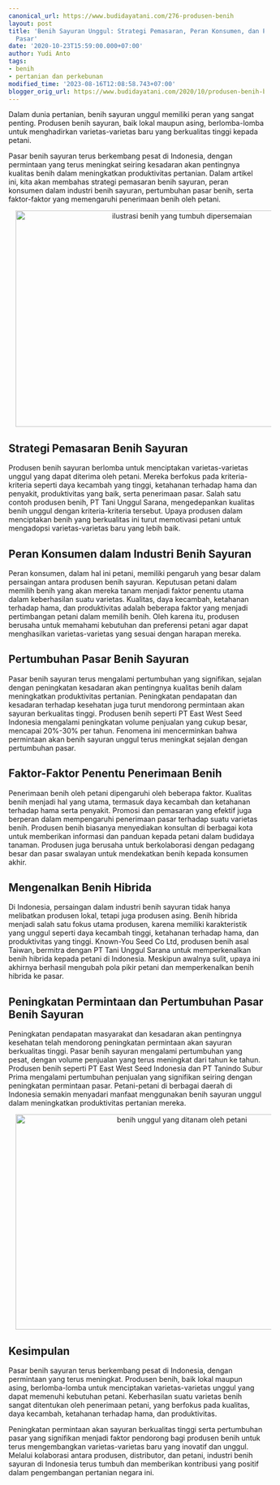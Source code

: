 ```yaml
---
canonical_url: https://www.budidayatani.com/276-produsen-benih
layout: post
title: 'Benih Sayuran Unggul: Strategi Pemasaran, Peran Konsumen, dan Pertumbuhan
  Pasar'
date: '2020-10-23T15:59:00.000+07:00'
author: Yudi Anto
tags:
- benih
- pertanian dan perkebunan
modified_time: '2023-08-16T12:08:58.743+07:00'
blogger_orig_url: https://www.budidayatani.com/2020/10/produsen-benih-berseteru-petani-makin.html
---
```


<p>Dalam dunia pertanian, benih sayuran unggul memiliki peran yang sangat penting. Produsen benih sayuran, baik lokal maupun asing, berlomba-lomba untuk menghadirkan varietas-varietas baru yang berkualitas tinggi kepada petani.</p><p>Pasar benih sayuran terus berkembang pesat di Indonesia, dengan permintaan yang terus meningkat seiring kesadaran akan pentingnya kualitas benih dalam meningkatkan produktivitas pertanian. Dalam artikel ini, kita akan membahas strategi pemasaran benih sayuran, peran konsumen dalam industri benih sayuran, pertumbuhan pasar benih, serta faktor-faktor yang memengaruhi penerimaan benih oleh petani.</p><div class="separator" style="clear: both; text-align: center;"><a href="https://blogger.googleusercontent.com/img/b/R29vZ2xl/AVvXsEjAj887N4oTEsWDBznmiuPmoyqbNcE8--J9rirwjizdFdYkyWgb7rExJwAZDZ_hQ9jydaAZHoiBhEOZk99kfgaO-anay085jjR8UGe_6jWRV_LTEJgMB_0Zhvxl9fITXLGatwQU0PzpuwwHFKyCDnaGYe1Ppb2vOnTBugNgCS3QG9ZjY86dCLYva5l8y6G9/s700/seed.jpg" imageanchor="1" style="margin-left: 1em; margin-right: 1em;"><img alt="ilustrasi benih yang tumbuh dipersemaian" border="0" data-original-height="467" data-original-width="700" height="426" src="https://blogger.googleusercontent.com/img/b/R29vZ2xl/AVvXsEjAj887N4oTEsWDBznmiuPmoyqbNcE8--J9rirwjizdFdYkyWgb7rExJwAZDZ_hQ9jydaAZHoiBhEOZk99kfgaO-anay085jjR8UGe_6jWRV_LTEJgMB_0Zhvxl9fITXLGatwQU0PzpuwwHFKyCDnaGYe1Ppb2vOnTBugNgCS3QG9ZjY86dCLYva5l8y6G9/w640-h426/seed.jpg" width="640" /></a></div><h2>Strategi Pemasaran Benih Sayuran</h2><p>Produsen benih sayuran berlomba untuk menciptakan varietas-varietas unggul yang dapat diterima oleh petani. Mereka berfokus pada kriteria-kriteria seperti daya kecambah yang tinggi, ketahanan terhadap hama dan penyakit, produktivitas yang baik, serta penerimaan pasar. Salah satu contoh produsen benih, PT Tani Unggul Sarana, mengedepankan kualitas benih unggul dengan kriteria-kriteria tersebut. Upaya produsen dalam menciptakan benih yang berkualitas ini turut memotivasi petani untuk mengadopsi varietas-varietas baru yang lebih baik.</p><h2>Peran Konsumen dalam Industri Benih Sayuran</h2><p>Peran konsumen, dalam hal ini petani, memiliki pengaruh yang besar dalam persaingan antara produsen benih sayuran. Keputusan petani dalam memilih benih yang akan mereka tanam menjadi faktor penentu utama dalam keberhasilan suatu varietas. Kualitas, daya kecambah, ketahanan terhadap hama, dan produktivitas adalah beberapa faktor yang menjadi pertimbangan petani dalam memilih benih. Oleh karena itu, produsen berusaha untuk memahami kebutuhan dan preferensi petani agar dapat menghasilkan varietas-varietas yang sesuai dengan harapan mereka.</p><h2>Pertumbuhan Pasar Benih Sayuran</h2><p>Pasar benih sayuran terus mengalami pertumbuhan yang signifikan, sejalan dengan peningkatan kesadaran akan pentingnya kualitas benih dalam meningkatkan produktivitas pertanian. Peningkatan pendapatan dan kesadaran terhadap kesehatan juga turut mendorong permintaan akan sayuran berkualitas tinggi. Produsen benih seperti PT East West Seed Indonesia mengalami peningkatan volume penjualan yang cukup besar, mencapai 20%-30% per tahun. Fenomena ini mencerminkan bahwa permintaan akan benih sayuran unggul terus meningkat sejalan dengan pertumbuhan pasar.</p><h2>Faktor-Faktor Penentu Penerimaan Benih</h2><p>Penerimaan benih oleh petani dipengaruhi oleh beberapa faktor. Kualitas benih menjadi hal yang utama, termasuk daya kecambah dan ketahanan terhadap hama serta penyakit. Promosi dan pemasaran yang efektif juga berperan dalam mempengaruhi penerimaan pasar terhadap suatu varietas benih. Produsen benih biasanya menyediakan konsultan di berbagai kota untuk memberikan informasi dan panduan kepada petani dalam budidaya tanaman. Produsen juga berusaha untuk berkolaborasi dengan pedagang besar dan pasar swalayan untuk mendekatkan benih kepada konsumen akhir.</p><h2>Mengenalkan Benih Hibrida</h2><p>Di Indonesia, persaingan dalam industri benih sayuran tidak hanya melibatkan produsen lokal, tetapi juga produsen asing. Benih hibrida menjadi salah satu fokus utama produsen, karena memiliki karakteristik yang unggul seperti daya kecambah tinggi, ketahanan terhadap hama, dan produktivitas yang tinggi. Known-You Seed Co Ltd, produsen benih asal Taiwan, bermitra dengan PT Tani Unggul Sarana untuk memperkenalkan benih hibrida kepada petani di Indonesia. Meskipun awalnya sulit, upaya ini akhirnya berhasil mengubah pola pikir petani dan memperkenalkan benih hibrida ke pasar.</p><h2>Peningkatan Permintaan dan Pertumbuhan Pasar Benih Sayuran</h2><p>Peningkatan pendapatan masyarakat dan kesadaran akan pentingnya kesehatan telah mendorong peningkatan permintaan akan sayuran berkualitas tinggi. Pasar benih sayuran mengalami pertumbuhan yang pesat, dengan volume penjualan yang terus meningkat dari tahun ke tahun. Produsen benih seperti PT East West Seed Indonesia dan PT Tanindo Subur Prima mengalami pertumbuhan penjualan yang signifikan seiring dengan peningkatan permintaan pasar. Petani-petani di berbagai daerah di Indonesia semakin menyadari manfaat menggunakan benih sayuran unggul dalam meningkatkan produktivitas pertanian mereka.</p><div class="separator" style="clear: both; text-align: center;"><a href="https://blogger.googleusercontent.com/img/b/R29vZ2xl/AVvXsEgs9-oH2wZ9h367MpmNiHrSI-XmFEjFyQQWyAumpWFASJDUEoKgnOeJ9LklSYWlxyMKtyKOBhvWZPDwY7ploOsGjdLKz1tFv4upFer1MFkvEfdijebxkc_Vuw88x6Rf4_1EgKnh_J1i6Hsq_JmmCQ_to5RTmdnQ4h731OiNblPk2hdVJXb8I-9CGVWS76Pr/s510/sod_seeding.jpg" imageanchor="1" style="margin-left: 1em; margin-right: 1em;"><img alt="benih unggul yang ditanam oleh petani" border="0" data-original-height="338" data-original-width="510" height="424" src="https://blogger.googleusercontent.com/img/b/R29vZ2xl/AVvXsEgs9-oH2wZ9h367MpmNiHrSI-XmFEjFyQQWyAumpWFASJDUEoKgnOeJ9LklSYWlxyMKtyKOBhvWZPDwY7ploOsGjdLKz1tFv4upFer1MFkvEfdijebxkc_Vuw88x6Rf4_1EgKnh_J1i6Hsq_JmmCQ_to5RTmdnQ4h731OiNblPk2hdVJXb8I-9CGVWS76Pr/w640-h424/sod_seeding.jpg" width="640" /></a></div><h2>Kesimpulan</h2><p>Pasar benih sayuran terus berkembang pesat di Indonesia, dengan permintaan yang terus meningkat. Produsen benih, baik lokal maupun asing, berlomba-lomba untuk menciptakan varietas-varietas unggul yang dapat memenuhi kebutuhan petani. Keberhasilan suatu varietas benih sangat ditentukan oleh penerimaan petani, yang berfokus pada kualitas, daya kecambah, ketahanan terhadap hama, dan produktivitas.</p><p>Peningkatan permintaan akan sayuran berkualitas tinggi serta pertumbuhan pasar yang signifikan menjadi faktor pendorong bagi produsen benih untuk terus mengembangkan varietas-varietas baru yang inovatif dan unggul. Melalui kolaborasi antara produsen, distributor, dan petani, industri benih sayuran di Indonesia terus tumbuh dan memberikan kontribusi yang positif dalam pengembangan pertanian negara ini.</p>